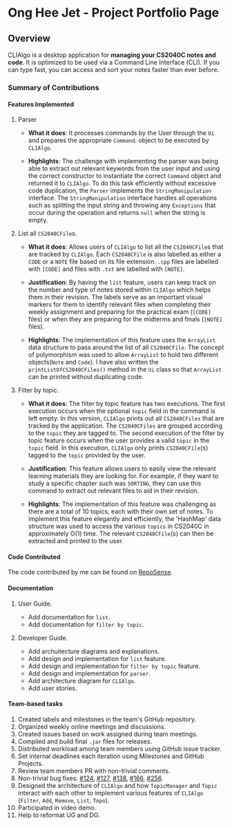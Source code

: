 # Ong Hee Jet - Project Portfolio Page

## Overview
CLIAlgo is a desktop application for **managing your CS2040C notes and code**. It is optimized to be used via a Command
Line Interface (CLI). If you can type fast, you can access and sort your notes faster than ever before.

### Summary of Contributions

#### Features Implemented

1. Parser
   - **What it does**: It processes commands by the User through the `Ui` and prepares the appropriate `Command`.
   object to be executed by `CLIAlgo`.

   - **Highlights**: The challenge with implementing the parser was being able to extract out relevant keywords from the
   user input and using the correct constructor to instantiate the correct `Command` object and returned it to 
   `CLIAlgo`. To do this task efficiently without excessive code duplication, the `Parser` implements the 
   `StringManipulation` interface. The `StringManipulation` interface handles all operations such as splitting the input
   string and throwing any `Exceptions` that occur during the operation and returns `null` when the string is
   empty.

<div style="page-break-after: always;"></div>

2. List all `CS2040CFile`s.
   - **What it does**: Allows users of `CLIAlgo` to list all the `CS2040CFile`s that are tracked by `CLIAlgo`. Each 
   `CS2040CFile` is also labelled as either a `CODE` or a `NOTE` file based on its file extension. `.cpp` files are
   labelled with `[CODE]` and files with `.txt` are labelled with `[NOTE]`.
   
   - **Justification**: By having the `list` feature, users can keep track on the number and type of notes stored within
   `CLIAlgo` which helps them in their revision. The labels serve as an important visual markers for them to identify
   relevant files when completing their weekly assignment and preparing for the practical exam (`[CODE]` files) or when
   they are preparing for the midterms and finals (`[NOTE]` files).

   - **Highlights**: The implementation of this feature uses the `ArrayList` data structure to pass around the list of
   all `CS2040CFile`. The concept of polymorphism was used to allow `ArrayList` to hold two different objects(`Note`
   and `Code`). I have also written the `printListOfCS2040CFiles()` method in the `Ui` class so that `ArrayList` can be
   printed without duplicating code.
   

3. Filter by topic.
   - **What it does**: The filter by topic feature has two executions. The first execution occurs when the optional
   `topic` field in the command is left empty. In this version, `CLIAlgo` prints out all `CS2040CFiles` that are tracked
   by the application. The `CS2040CFiles` are grouped according to the `topic` they are tagged to. The second execution
   of the filter by topic feature occurs when the user provides a valid `topic` in the `topic` field. In this execution, 
   `CLIAlgo` only prints `CS2040CFile`(s) tagged to the `topic` provided by the user. 

   - **Justification**: This feature allows users to easily view the relevant learning materials they are looking for.
   For example, if they want to study a specific chapter such was `SORTING`, they can use this command to extract out 
   relevant files to aid in their revision.

   - **Highlights**: The implementation of this feature was challenging as there are a total of 10 topics, each with
   their own set of notes. To implement this feature elegantly and efficiently, the 'HashMap' data structure was used
   to access the various `topics` in CS2040C in approximately O(1) time. The relevant `CS2040CFile`(s) can then be
   extracted and printed to the user.

<div style="page-break-after: always;"></div>

#### Code Contributed
The code contributed by me can be found on [RepoSense](https://nus-cs2113-ay2223s2.github.io/tp-dashboard/?search=Ong%20Hee&sort=totalCommits%20dsc&sortWithin=totalCommits%20dsc&timeframe=commit&mergegroup=&groupSelect=groupByRepos&breakdown=true&checkedFileTypes=functional-code~docs~test-code~other&since=2023-02-17&tabOpen=true&zFR=false&tabType=authorship&tabAuthor=heejet&tabRepo=AY2223S2-CS2113-T15-1%2Ftp%5Bmaster%5D&authorshipIsMergeGroup=false&authorshipFileTypes=test-code&authorshipIsBinaryFileTypeChecked=false&authorshipIsIgnoredFilesChecked=false).

#### Documentation
1. User Guide.
   - Add documentation for `list`.
   - Add documentation for `filter by topic`.

2. Developer Guide.
   - Add archuitecture diagrams and explanations.
   - Add design and implementation for `list` feature.
   - Add design and implementation for `filter by topic`  feature.
   - Add design and implementation for `parser`.
   - Add architecture diagram for `CLIAlgo`.
   - Add user stories.

#### Team-based tasks
1. Created labels and milestones in the team's GitHub repository. 
2. Organized weekly online meetings and discussions. 
3. Created issues based on work assigned during team meetings. 
4. Compiled and build final `.jar` files for releases. 
5. Distributed workload among team members using GitHub issue tracker. 
6. Set internal deadlines each iteration using Milestones and GitHub Projects. 
7. Review team members PR with non-trivial comments.
8. Non-trivial bug fixes: [#124](https://github.com/AY2223S2-CS2113-T15-1/tp/issues/124), 
[#127](https://github.com/AY2223S2-CS2113-T15-1/tp/issues/127), 
[#138](https://github.com/AY2223S2-CS2113-T15-1/tp/issues/138), 
[#166](https://github.com/AY2223S2-CS2113-T15-1/tp/issues/166),
[#256](https://github.com/AY2223S2-CS2113-T15-1/tp/issues/256).
9. Designed the architecture of `CLIAlgo` and how `TopicManager` and `Topic` interact with each other
to implement various features of `CLIAlgo` (`Filter`, `Add`, `Remove`, `List`, `Topo`).
10. Participated in video demo.
11. Help to reformat UG and DG.
